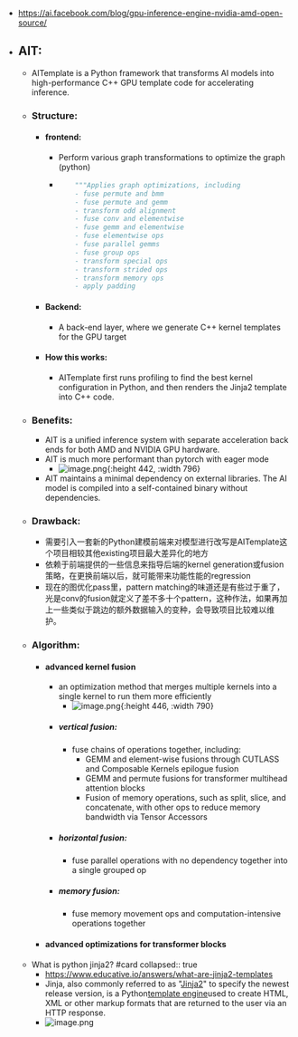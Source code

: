 - https://ai.facebook.com/blog/gpu-inference-engine-nvidia-amd-open-source/
- ## AIT:
	- AITemplate is a Python framework that transforms AI models into high-performance C++ GPU template code for accelerating inference.
	- ### Structure:
		- #### frontend:
			- Perform various graph transformations to optimize the graph (python)
			- ```python
			      """Applies graph optimizations, including
			      - fuse permute and bmm
			      - fuse permute and gemm
			      - transform odd alignment
			      - fuse conv and elementwise
			      - fuse gemm and elementwise
			      - fuse elementwise ops
			      - fuse parallel gemms
			      - fuse group ops
			      - transform special ops
			      - transform strided ops
			      - transform memory ops
			      - apply padding
			  
			  ```
		- #### Backend:
			- A back-end layer, where we generate C++ kernel templates for the GPU target
		- #### How this works:
			- AITemplate first runs profiling to find the best kernel configuration in Python, and then renders the Jinja2 template into C++ code.
	- ### Benefits:
		- AIT is a unified inference system with separate acceleration back ends for both AMD and NVIDIA GPU hardware.
		- AIT is much more performant than pytorch with eager mode
			- ![image.png](../assets/image_1674958003958_0.png){:height 442, :width 796}
		- AIT maintains a minimal dependency on external libraries. The AI model is compiled into a self-contained binary without dependencies.
	- ### Drawback:
		- 需要引入一套新的Python建模前端来对模型进行改写是AITemplate这个项目相较其他existing项目最大差异化的地方
		- 依赖于前端提供的一些信息来指导后端的kernel generation或fusion策略，在更换前端以后，就可能带来功能性能的regression
		- 现在的图优化pass里，pattern matching的味道还是有些过于重了，光是conv的fusion就定义了差不多十个pattern，这种作法，如果再加上一些类似于跳边的额外数据输入的变种，会导致项目比较难以维护。
	- ### Algorithm:
		- #### advanced kernel fusion
			- an optimization method that merges multiple kernels into a single kernel to run them more efficiently
				- ![image.png](../assets/image_1674958212997_0.png){:height 446, :width 790}
			- ##### vertical fusion:
				- fuse chains of operations together, including:
					- GEMM and element-wise fusions through CUTLASS and Composable Kernels epilogue fusion
					- GEMM and permute fusions for transformer multihead attention blocks
					- Fusion of memory operations, such as split, slice, and concatenate, with other ops to reduce memory bandwidth via Tensor Accessors
			- ##### horizontal fusion:
				- fuse parallel operations with no dependency together into a single grouped op
			- ##### memory fusion:
				- fuse memory movement ops and computation-intensive operations together
		- #### advanced optimizations for transformer blocks
	- What is python jinja2? #card
	  collapsed:: true
		- https://www.educative.io/answers/what-are-jinja2-templates
		- Jinja, also commonly referred to as "[Jinja2](https://jinja.palletsprojects.com/en/3.0.x/templates/)" to specify the newest release version, is a Python[template engine](https://www.fullstackpython.com/template-engines.html)used to create HTML, XML or other markup formats that are returned to the user via an HTTP response.
		- ![image.png](../assets/image_1674958661388_0.png)